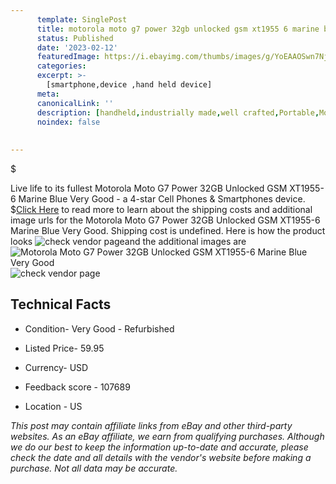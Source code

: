 ```yaml
---
      template: SinglePost
      title: motorola moto g7 power 32gb unlocked gsm xt1955 6 marine blue very good
      status: Published
      date: '2023-02-12'
      featuredImage: https://i.ebayimg.com/thumbs/images/g/YoEAAOSwn7Nj5B4K/s-l225.jpg
      categories: 
      excerpt: >-
        [smartphone,device ,hand held device]
      meta:
      canonicalLink: ''
      description: [handheld,industrially made,well crafted,Portable,Mobile,Compact,Convenient,Lightweight,Maneuverable,Man-portable,Miniature,Carriable,Hand-held,Light,Holdable,Transportable,Mobile device,Pocket-sized,On-the-go,Wireless,Cordless,Compact size,Convenient size, smartphone,device ,hand held device]
      noindex: false
      
        
---
```

$

Live life to its fullest Motorola Moto G7 Power 32GB Unlocked GSM XT1955-6 Marine Blue Very Good - a 4-star Cell Phones & Smartphones device.
$[Click Here](https://www.ebay.com/itm/144936555492?hash=item21bee453e4%3Ag%3AYoEAAOSwn7Nj5B4K&mkevt=1&mkcid=1&mkrid=711-53200-19255-0&campid=%253CePNCampaignId%253E&customid=%253CreferenceId%253E&toolid=10049) to read more to learn about the shipping costs and additional image urls for the Motorola Moto G7 Power 32GB Unlocked GSM XT1955-6 Marine Blue Very Good. Shipping cost is undefined. Here is how the product looks ![check vendor page](https://i.ebayimg.com/thumbs/images/g/YoEAAOSwn7Nj5B4K/s-l225.jpg)and the additional images are![Motorola Moto G7 Power 32GB Unlocked GSM XT1955-6 Marine Blue Very Good](https://i.ebayimg.com/images/g/YoEAAOSwn7Nj5B4K/s-l1600.jpg)![check vendor page](https://origin-galleryplus.ebayimg.com/ws/web/144936555492_2_0_1/225x225.jpg,https://origin-galleryplus.ebayimg.com/ws/web/144936555492_3_0_1/225x225.jpg,https://origin-galleryplus.ebayimg.com/ws/web/144936555492_4_0_1/225x225.jpg,https://origin-galleryplus.ebayimg.com/ws/web/144936555492_5_0_1/225x225.jpg)



 ## Technical Facts 



     
      

 - Condition- Very Good - Refurbished 


      

 - Listed Price- 59.95 


      

 - Currency- USD 


      

 - Feedback score - 107689 


      

 - Location - US 


      
      

 *_This post may contain affiliate links from eBay and other third-party websites. As an eBay affiliate, we earn from qualifying purchases. Although we do our best to keep the information up-to-date and accurate, please check the date and all details with the vendor's website before making a purchase. Not all data may be accurate._*






